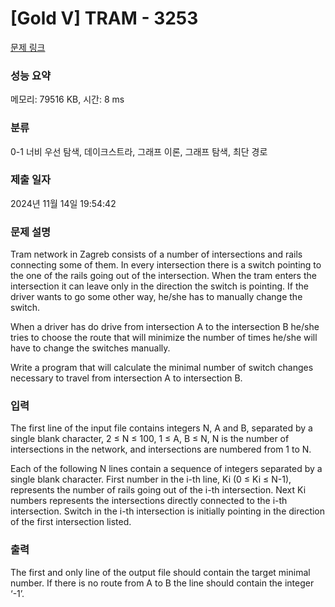 # [Gold V] TRAM - 3253 

[문제 링크](https://www.acmicpc.net/problem/3253) 

### 성능 요약

메모리: 79516 KB, 시간: 8 ms

### 분류

0-1 너비 우선 탐색, 데이크스트라, 그래프 이론, 그래프 탐색, 최단 경로

### 제출 일자

2024년 11월 14일 19:54:42

### 문제 설명

<p>Tram network in Zagreb consists of a number of intersections and rails connecting some of them. In every intersection there is a switch pointing to the one of the rails going out of the intersection. When the tram enters the intersection it can leave only in the direction the switch is pointing. If the driver wants to go some other way, he/she has to manually change the switch.</p>

<p>When a driver has do drive from intersection A to the intersection B he/she tries to choose the route that will minimize the number of times he/she will have to change the switches manually.</p>

<p>Write a program that will calculate the minimal number of switch changes necessary to travel from intersection A to intersection B.</p>

### 입력 

 <p>The first line of the input file contains integers N, A and B, separated by a single blank character, 2 ≤ N ≤ 100, 1 ≤ A, B ≤ N, N is the number of intersections in the network, and intersections are numbered from 1 to N.</p>

<p>Each of the following N lines contain a sequence of integers separated by a single blank character. First number in the i-th line, Ki (0 ≤ Ki ≤ N-1), represents the number of rails going out of the i-th intersection. Next Ki numbers represents the intersections directly connected to the i-th intersection. Switch in the i-th intersection is initially pointing in the direction of the first intersection listed.</p>

### 출력 

 <p>The first and only line of the output file should contain the target minimal number. If there is no route from A to B the line should contain the integer ‘-1’.</p>

